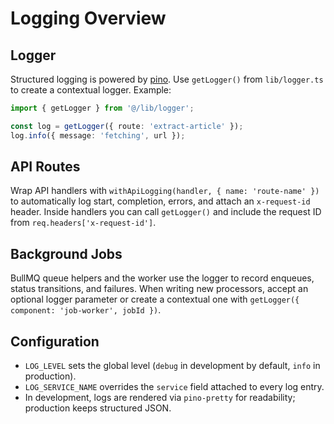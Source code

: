 # Logging Overview

## Logger
Structured logging is powered by [pino](https://github.com/pinojs/pino). Use `getLogger()` from `lib/logger.ts` to create a contextual logger. Example:

```ts
import { getLogger } from '@/lib/logger';

const log = getLogger({ route: 'extract-article' });
log.info({ message: 'fetching', url });
```

## API Routes
Wrap API handlers with `withApiLogging(handler, { name: 'route-name' })` to automatically log start, completion, errors, and attach an `x-request-id` header. Inside handlers you can call `getLogger()` and include the request ID from `req.headers['x-request-id']`.

## Background Jobs
BullMQ queue helpers and the worker use the logger to record enqueues, status transitions, and failures. When writing new processors, accept an optional logger parameter or create a contextual one with `getLogger({ component: 'job-worker', jobId })`.

## Configuration
- `LOG_LEVEL` sets the global level (`debug` in development by default, `info` in production).
- `LOG_SERVICE_NAME` overrides the `service` field attached to every log entry.
- In development, logs are rendered via `pino-pretty` for readability; production keeps structured JSON.
